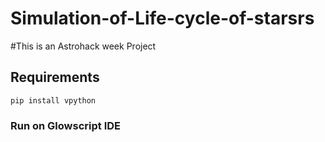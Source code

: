 # Simulation-of-Life-cycle-of-starsrs
#This is an Astrohack week Project

## Requirements

`pip install vpython`

### Run on Glowscript IDE
